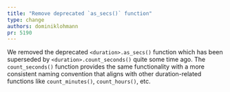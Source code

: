 ```yaml
---
title: "Remove deprecated `as_secs()` function"
type: change
authors: dominiklohmann
pr: 5190
---
```


We removed the deprecated `<duration>.as_secs()` function which has been
superseded by `<duration>.count_seconds()` quite some time ago. The
`count_seconds()` function provides the same functionality with a more
consistent naming convention that aligns with other duration-related functions
like `count_minutes()`, `count_hours()`, etc.

